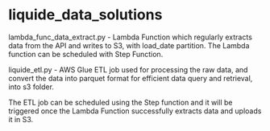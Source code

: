 # liquide_data_solutions

lambda_func_data_extract.py - Lambda Function which regularly extracts data from the API and writes to S3, with load_date partition. The Lambda function can be scheduled with Step Function.

liquide_etl.py - AWS Glue ETL job used for processing the raw data, and convert the data into parquet format for efficient data query and retrieval, into s3 folder.

The ETL job can be scheduled using the Step function and it will be triggered once the Lambda Function successfully extracts data and uploads it in S3.

